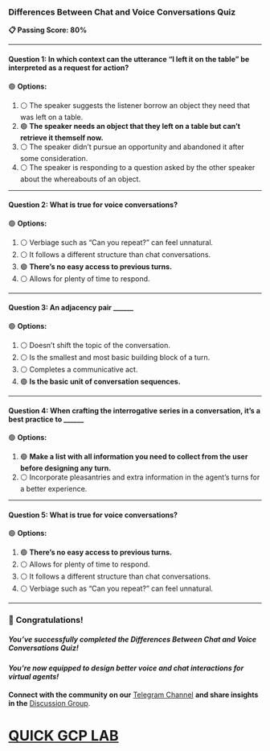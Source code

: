 ### **Differences Between Chat and Voice Conversations Quiz**  

**📋 Passing Score: 80%**  

---

#### **Question 1:** In which context can the utterance “I left it on the table” be interpreted as a request for action?  

🟢 **Options:**  
1. ⚪ The speaker suggests the listener borrow an object they need that was left on a table.  
2. 🟢 **The speaker needs an object that they left on a table but can’t retrieve it themself now.**  
3. ⚪ The speaker didn’t pursue an opportunity and abandoned it after some consideration.  
4. ⚪ The speaker is responding to a question asked by the other speaker about the whereabouts of an object.  

---

#### **Question 2:** What is true for voice conversations?  

🟢 **Options:**  
1. ⚪ Verbiage such as “Can you repeat?” can feel unnatural.  
2. ⚪ It follows a different structure than chat conversations.  
3. 🟢 **There’s no easy access to previous turns.**  
4. ⚪ Allows for plenty of time to respond.  

---

#### **Question 3:** An adjacency pair ______  

🟢 **Options:**  
1. ⚪ Doesn’t shift the topic of the conversation.  
2. ⚪ Is the smallest and most basic building block of a turn.  
3. ⚪ Completes a communicative act.  
4. 🟢 **Is the basic unit of conversation sequences.**  

---

#### **Question 4:** When crafting the interrogative series in a conversation, it’s a best practice to ______  

🟢 **Options:**  
1. 🟢 **Make a list with all information you need to collect from the user before designing any turn.**  
2. ⚪ Incorporate pleasantries and extra information in the agent’s turns for a better experience.  

---

#### **Question 5:** What is true for voice conversations?  

🟢 **Options:**  
1. 🟢 **There’s no easy access to previous turns.**  
2. ⚪ Allows for plenty of time to respond.  
3. ⚪ It follows a different structure than chat conversations.  
4. ⚪ Verbiage such as “Can you repeat?” can feel unnatural.  

---

### 🎉 **Congratulations!**  
##### *You’ve successfully completed the Differences Between Chat and Voice Conversations Quiz!*  

#### *You're now equipped to design better voice and chat interactions for virtual agents!*  

**Connect with the community on our** [Telegram Channel](https://t.me/quickgcplab) **and share insights in the** [Discussion Group](https://t.me/quickgcplabchats).  

# [QUICK GCP LAB](https://www.youtube.com/@quickgcplab)  